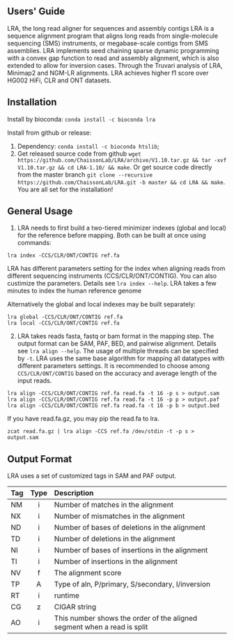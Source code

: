 ## Users' Guide
LRA, the long read aligner for sequences and assembly contigs
LRA is a sequence alignment program that aligns long reads from single-molecule sequencing (SMS) instruments, or megabase-scale contigs from SMS assemblies. LRA implements seed chaining sparse dynamic programming with a convex gap function to read and assembly alignment, which is also extended to allow for inversion cases. Through the Truvari analysis of LRA, Minimap2 and NGM-LR alignments. LRA achieves higher f1 score over HG002 HiFi, CLR and ONT datasets. 

## Installation

Install by bioconda: `conda install -c bioconda lra`

Install from github or release:
1. Dependency: `conda install -c bioconda htslib`;
2. Get released source code from github `wget https://github.com/ChaissonLab/LRA/archive/V1.10.tar.gz && tar -xvf V1.10.tar.gz && cd LRA-1.10/ && make`. 
   Or get source code directly from the master branch `git clone --recursive https://github.com/ChaissonLab/LRA.git -b master && cd LRA && make`. You are all set for the installation!


## General Usage
1. LRA needs to first build a two-tiered minimizer indexes (global and local) for the reference before mapping. Both can be built at once using commands:
```
lra index -CCS/CLR/ONT/CONTIG ref.fa
```
LRA has different parameters setting for the index when aligning reads from different sequencing instruments (CCS/CLR/ONT/CONTIG). You can also custimize the parameters. Details see `lra index --help`. LRA takes a few minutes to index the human reference genome

Alternatively the global and local indexes may be built separately: 
```
lra global -CCS/CLR/ONT/CONTIG ref.fa
lra local -CCS/CLR/ONT/CONTIG ref.fa
```

2. LRA takes reads fasta, fastq or bam format in the mapping step. The output format can be SAM, PAF, BED, and pairwise alignment. Details see `lra align --help`. The usage of multiple threads can be specified by `-t`. LRA uses the same base algorithm for mapping all datatypes with different parameters settings. It is recommended to choose among `CCS/CLR/ONT/CONTIG` based on the accuracy and average length of the input reads. 

```
lra align -CCS/CLR/ONT/CONTIG ref.fa read.fa -t 16 -p s > output.sam  
lra align -CCS/CLR/ONT/CONTIG ref.fa read.fa -t 16 -p p > output.paf  
lra align -CCS/CLR/ONT/CONTIG ref.fa read.fa -t 16 -p b > output.bed
```

If you have read.fa.gz, you may pip the read.fa to lra.

```
zcat read.fa.gz | lra align -CCS ref.fa /dev/stdin -t -p s > output.sam
```

## Output Format

LRA uses a set of customized tags in SAM and PAF output.

|Tag|Type  |Description                                  						|
|:--|:----:|:-------------------------------------------------------------------|
|NM |i |Number of matches in the alignment                                      |
|NX |i |Number of mismatches in the alignment                                   |
|ND |i |Number of bases of deletions in the alignment                           |
|TD |i |Number of deletions in the alignment                                    |
|NI |i |Number of bases of insertions in the alignment                          |
|TI |i |Number of insertions in the alignment                                   | 
|NV |f |The alignment score                                                     |
|TP |A |Type of aln, P/primary, S/secondary, I/inversion                        |
|RT |i |runtime   									                            |
|CG |z |CIGAR string        						                            |	 
|AO |i |This number shows the order of the aligned segment when a read is split |



















